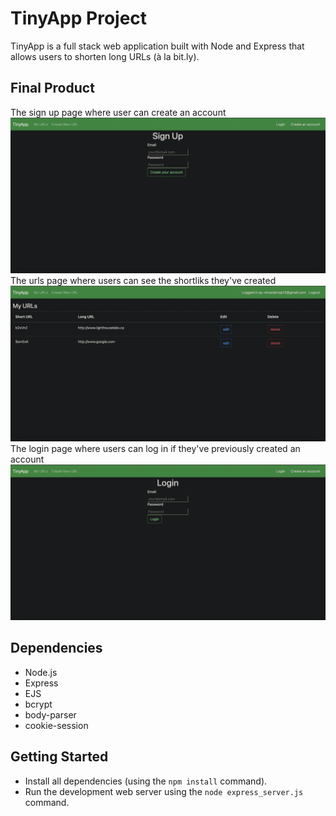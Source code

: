 # TinyApp Project

TinyApp is a full stack web application built with Node and Express that allows users to shorten long URLs (à la bit.ly).

## Final Product
The sign up page where user can create an account
!["sign up page"](https://github.com/Baila3/tinyapp/blob/main/docs/Screen%20Shot%202022-04-23%20at%204.16.36%20PM.png)
The urls page where users can see the shortliks they've created
!["urls page"](https://github.com/Baila3/tinyapp/blob/main/docs/Screen%20Shot%202022-04-23%20at%204.15.58%20PM.png)
The login page where users can log in if they've previously created an account
!["login page"](https://github.com/Baila3/tinyapp/blob/main/docs/Screen%20Shot%202022-04-23%20at%204.16.46%20PM.png)
## Dependencies

- Node.js
- Express
- EJS
- bcrypt
- body-parser
- cookie-session


## Getting Started

- Install all dependencies (using the `npm install` command).
- Run the development web server using the `node express_server.js` command.

